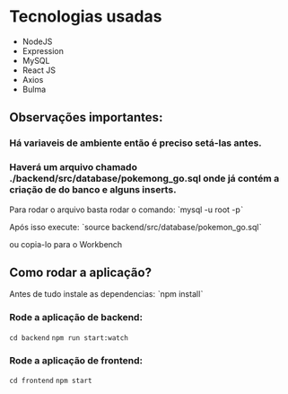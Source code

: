 # Tecnologias usadas

- NodeJS
- Expression
- MySQL
- React JS
- Axios
- Bulma

## Observações importantes:

### Há variaveis de ambiente então é preciso setá-las antes.

### Haverá um arquivo chamado ./backend/src/database/pokemong_go.sql onde já contém a criação de do banco e alguns inserts.

Para rodar o arquivo basta rodar o comando:
`mysql -u root -pˋ

Após isso execute:
ˋsource backend/src/database/pokemon_go.sqlˋ

ou copia-lo para o Workbench

## Como rodar a aplicação?

Antes de tudo instale as dependencias:
ˋnpm installˋ

### Rode a aplicação de backend:

`cd backend`
`npm run start:watch`

### Rode a aplicação de frontend:

`cd frontend`
`npm start`
